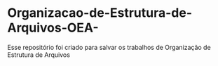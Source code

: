 # Organizacao-de-Estrutura-de-Arquivos-OEA-
Esse repositório foi criado para salvar os trabalhos de Organização de Estrutura de Arquivos
